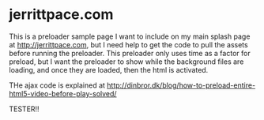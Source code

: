 # jerrittpace.com

This is a preloader sample page I want to include on my main splash page at http://jerrittpace.com, but I need help to get the code to pull the assets before running the preloader.  This preloader only uses time as a factor for preload, but I want the preloader to show while the background files are loading, and once they are loaded, then the html is activated.


THe ajax code is explained at 
http://dinbror.dk/blog/how-to-preload-entire-html5-video-before-play-solved/

TESTER!!

